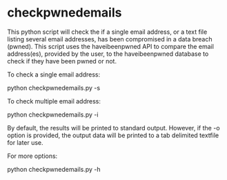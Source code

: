 # checkpwnedemails
This python script will check the if a single email address, or a text file listing several email addresses, has been compromised in a data breach (pwned).  This script uses the haveibeenpwned API to compare the email address(es), provided by the user, to the haveibeenpwned database to check if they have been pwned or not.


To check a single email address:

python checkpwnedemails.py -s <email address>

To check multiple email address:

python checkpwnedemails.py -i <text file listing email addresses>

By default, the results will be printed to standard output.  However, if the -o option is provided, the output data will be printed to a tab delimited textfile for later use.

For more options:

python checkpwnedemails.py -h
